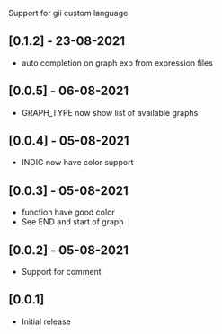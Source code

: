 Support for gii custom language

## [0.1.2] - 23-08-2021
- auto completion on graph exp from expression files

## [0.0.5] - 06-08-2021
- GRAPH_TYPE now show list of available graphs

## [0.0.4] - 05-08-2021
- INDIC now have color support

## [0.0.3] - 05-08-2021
- function have good color
- See END and start of graph

## [0.0.2] - 05-08-2021
- Support for comment
## [0.0.1]

- Initial release
